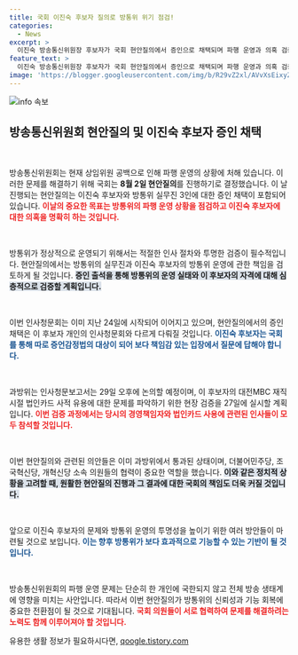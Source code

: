 ```yaml
---
title: 국회 이진숙 후보자 질의로 방통위 위기 점검!
categories:
  - News
excerpt: >
  이진숙 방송통신위원장 후보자가 국회 현안질의에서 증인으로 채택되며 파행 운영과 의혹 검증의 분수령을 맞이합니다. 과방위, 중요한 사건에 증인 출석 요구!
feature_text: >
  이진숙 방송통신위원장 후보자가 국회 현안질의에서 증인으로 채택되며 파행 운영과 의혹 검증의 분수령을 맞이합니다. 과방위, 중요한 사건에 증인 출석 요구!
image: 'https://blogger.googleusercontent.com/img/b/R29vZ2xl/AVvXsEixyZcFfHzMRdzZMjFBmAUKJYCLCGyLL1o632UiGVXcaFdKo_bkvkuCioo0uUKlGfBVcT3P84aROyZIXSBEx3Aw5nCQ3pTgDom1WDC4m8eifvWiAmWEEVb4x6G_l8C0QH225ldMjyaFvpxGEBGNO37VmDTDMHGhJPq73UglMfDca1-0aw/s1600/blogspot.png'
---
```


<p><img src="https://blogger.googleusercontent.com/img/b/R29vZ2xl/AVvXsEixyZcFfHzMRdzZMjFBmAUKJYCLCGyLL1o632UiGVXcaFdKo_bkvkuCioo0uUKlGfBVcT3P84aROyZIXSBEx3Aw5nCQ3pTgDom1WDC4m8eifvWiAmWEEVb4x6G_l8C0QH225ldMjyaFvpxGEBGNO37VmDTDMHGhJPq73UglMfDca1-0aw/s1600/blogspot.png" alt="info 속보" /></p>

<h2 data-ke-size="size26">방송통신위원회 현안질의 및 이진숙 후보자 증인 채택</h2>

<p data-ke-size="size16">&nbsp;</p>

<p>방송통신위원회는 현재 상임위원 공백으로 인해 파행 운영의 상황에 처해 있습니다. 이러한 문제를 해결하기 위해 국회는 <strong><b>8월 2일 현안질의</b></strong>를 진행하기로 결정했습니다. 이 날 진행되는 현안질의는 이진숙 후보자와 방통위 실무진 3인에 대한 증인 채택이 포함되어 있습니다. <b><span style="color: #ee2323;">이날의 중요한 목표는 방통위의 파행 운영 상황을 점검하고 이진숙 후보자에 대한 의혹을 명확히 하는 것입니다.</span></b></p>

<p data-ke-size="size16">&nbsp;</p>

<p>방통위가 정상적으로 운영되기 위해서는 적절한 인사 절차와 투명한 검증이 필수적입니다. 현안질의에서는 방통위의 실무진과 이진숙 후보자의 방통위 운영에 관한 책임을 검토하게 될 것입니다. <b><span style="background-color: #21538527;">증인 출석을 통해 방통위의 운영 실태와 이 후보자의 자격에 대해 심층적으로 검증할 계획입니다.</span></b></p>

<p data-ke-size="size16">&nbsp;</p>

<p>이번 인사청문회는 이미 지난 24일에 시작되어 이어지고 있으며, 현안질의에서의 증인 채택은 이 후보자 개인의 인사청문회와 다르게 다뤄질 것입니다. <b><span style="color: #1a5490;">이진숙 후보자는 국회를 통해 따로 증언감정법의 대상이 되어 보다 책임감 있는 입장에서 질문에 답해야 합니다.</span></b></p>

<p data-ke-size="size16">&nbsp;</p>

<p>과방위는 인사청문보고서는 29일 오후에 논의할 예정이며, 이 후보자의 대전MBC 재직 시절 법인카드 사적 유용에 대한 문제를 파악하기 위한 현장 검증을 27일에 실시할 계획입니다. <b><span style="color: #ee2323;">이번 검증 과정에서는 당시의 경영책임자와 법인카드 사용에 관련된 인사들이 모두 참석할 것입니다.</span></b> <p data-ke-size="size16">&nbsp;</p></p>

<p>이번 현안질의와 관련된 의안들은 이미 과방위에서 통과된 상태이며, 더불어민주당, 조국혁신당, 개혁신당 소속 의원들의 협력이 중요한 역할을 했습니다. <b><span style="background-color: #21538527;">이와 같은 정치적 상황을 고려할 때, 원활한 현안질의 진행과 그 결과에 대한 국회의 책임도 더욱 커질 것입니다.</span></b></p>

<p data-ke-size="size16">&nbsp;</p>

<p>앞으로 이진숙 후보자의 문제와 방통위 운영의 투명성을 높이기 위한 여러 방안들이 마련될 것으로 보입니다. <b><span style="color: #1a5490;">이는 향후 방통위가 보다 효과적으로 기능할 수 있는 기반이 될 것입니다.</span></b> <p data-ke-size="size16">&nbsp;</p></p>

<p>방송통신위원회의 파행 운영 문제는 단순히 한 개인에 국한되지 않고 전체 방송 생태계에 영향을 미치는 사안입니다. 따라서 이번 현안질의가 방통위의 신뢰성과 기능 회복에 중요한 전환점이 될 것으로 기대됩니다. <b><span style="color: #ee2323;">국회 의원들이 서로 협력하여 문제를 해결하려는 노력도 함께 이루어져야 할 것입니다.</span></b></p>
유용한 생활 정보가 필요하시다면, <a href="https://qoogle.tistory.com" rel="dofollow">qoogle.tistory.com</a>


